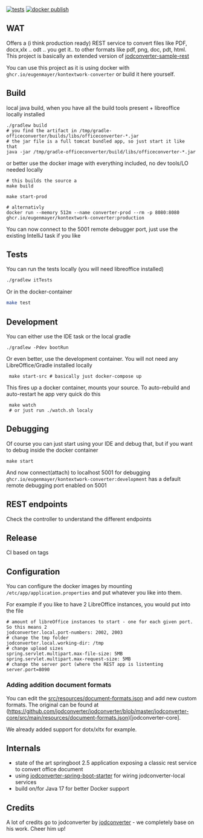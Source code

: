 [![tests](https://github.com/EugenMayer/officeconverter/actions/workflows/tests.yml/badge.svg)](https://github.com/EugenMayer/officeconverter/actions/workflows/tests.yml)
[![docker publish](https://github.com/EugenMayer/officeconverter/actions/workflows/docker-publish.yml/badge.svg)](https://github.com/EugenMayer/officeconverter/actions/workflows/docker-publish.yml)
## WAT

Offers a (i think production ready) REST service to convert files like PDF, docx,xlx .. odt .. you get it.. to other formats like pdf, png, doc, pdt, html.
This project is basically an extended version of [jodconverter-sample-rest](https://github.com/jodconverter/jodconverter/tree/master/jodconverter-samples/jodconverter-sample-rest)

You can use this project as it is using docker with `ghcr.io/eugenmayer/kontextwork-converter` or build it here yourself.

## Build

local java build, when you have all the build tools present + libreoffice locally installed

    ./gradlew build
    # you find the artifact in /tmp/gradle-officeconverter/builds/libs/officeconverter-*.jar
    # the jar file is a full tomcat bundled app, so just start it like that
    java -jar /tmp/gradle-officeconverter/build/libs/officeconverter-*.jar

or better use the docker image with everything included, no dev tools/LO needed locally

    # this builds the source a
    make build

    make start-prod

    # alternativly
    docker run --memory 512m --name converter-prod --rm -p 8080:8080 ghcr.io/eugenmayer/kontextwork-converter:production

You can now connect to the 5001 remote debugger port, just use the existing IntelliJ task if you like

## Tests

You can run the tests locally (you will need libreoffice installed)

```bash
./gradlew itTests
```

Or in the docker-container

```bash
make test
```

## Development

You can either use the IDE task or the local gradle

    ./gradlew -Pdev bootRun

Or even better, use the development container. You will not need any LibreOffice/Gradle installed locally

     make start-src # basically just docker-compose up

This fires up a docker container, mounts your source. To auto-rebuild and auto-restart he app very quick do this

     make watch
     # or just run ./watch.sh localy

## Debugging

Of course you can just start using your IDE and debug that, but if you want to debug inside the docker container

    make start

And now connect(attach) to localhost 5001 for debugging `ghcr.io/eugenmayer/kontextwork-converter:development` has a default remote
debugging port enabled on 5001

## REST endpoints

Check the controller to understand the different endpoints

## Release

CI based on tags

## Configuration

You can configure the docker images by mounting `/etc/app/application.properties` and put whatever you like into them.

For example if you like to have 2 LibreOffice instances, you would put into the file

```properties
# amount of libreOffice instances to start - one for each given port. So this means 2
jodconverter.local.port-numbers: 2002, 2003
# change the tmp folder
jodconverter.local.working-dir: /tmp
# change upload sizes
spring.servlet.multipart.max-file-size: 5MB
spring.servlet.multipart.max-request-size: 5MB
# change the server port (where the REST app is listenting
server.port=8090
```

### Adding addition document formats

You can edit the [src/resources/document-formats.json](src/resources/document-formats.json) and add new custom formats.
The original can be found at (https://github.com/jodconverter/jodconverter/blob/master/jodconverter-core/src/main/resources/document-formats.json)[jodconverter-core].

We already added support for dotx/xltx for example.

## Internals

- state of the art springboot 2.5 application exposing a classic rest service to convert office document
- using [jodconverter-spring-boot-starter](https://github.com/jodconverter/jodconverter/tree/master/jodconverter-spring-boot-starter) for wiring jodconverter-local services
- build on/for Java 17 for better Docker support

## Credits

A lot of credits go to jodconverter by [jodconverter](https://github.com/jodconverter/jodconverter) - we completely base on his work. Cheer him up!
